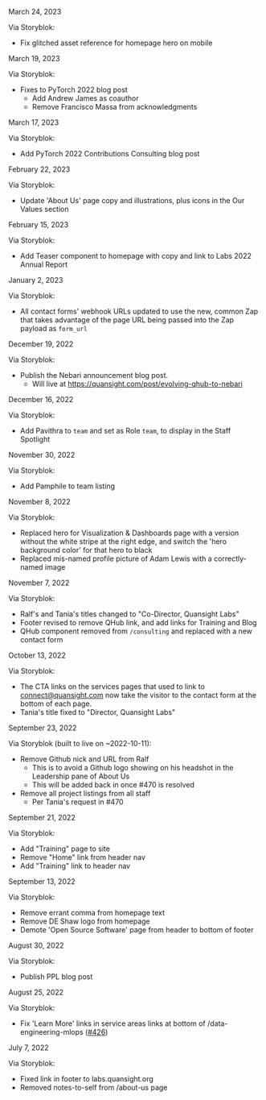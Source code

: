 March 24, 2023

Via Storyblok:

- Fix glitched asset reference for homepage hero on mobile

March 19, 2023

Via Storyblok:

- Fixes to PyTorch 2022 blog post
  - Add Andrew James as coauthor
  - Remove Francisco Massa from acknowledgments

March 17, 2023

Via Storyblok:

- Add PyTorch 2022 Contributions Consulting blog post

February 22, 2023

Via Storyblok:

- Update 'About Us' page copy and illustrations, plus icons in the
  Our Values section

February 15, 2023

Via Storyblok:

- Add Teaser component to homepage with copy and link to Labs 2022
  Annual Report

January 2, 2023

Via Storyblok:

- All contact forms' webhook URLs updated to use the new, common Zap
  that takes advantage of the page URL being passed into the Zap
  payload as `form_url`

December 19, 2022

Via Storyblok:

- Publish the Nebari announcement blog post.
  - Will live at https://quansight.com/post/evolving-qhub-to-nebari

December 16, 2022

Via Storyblok:

- Add Pavithra to `team` and set as Role `team`,
  to display in the Staff Spotlight

November 30, 2022

Via Storyblok:

- Add Pamphile to team listing

November 8, 2022

Via Storyblok:

- Replaced hero for Visualization & Dashboards page
  with a version without the white stripe at the right 
  edge, and switch the 'hero background color' for that
  hero to black
- Replaced mis-named profile picture of Adam Lewis
  with a correctly-named image

November 7, 2022

Via Storyblok:

- Ralf's and Tania's titles changed to "Co-Director,
  Quansight Labs"
- Footer revised to remove QHub link, and add links for
  Training and Blog
- QHub component removed from `/consulting` and replaced
  with a new contact form

October 13, 2022

Via Storyblok:

- The CTA links on the services pages that used to
  link to connect@quansight.com now take the visitor
  to the contact form at the bottom of each page.
- Tania's title fixed to "Director, Quansight Labs"

September 23, 2022

Via Storyblok (built to live on ~2022-10-11):

- Remove Github nick and URL from Ralf
  - This is to avoid a Github logo showing on his
    headshot in the Leadership pane of About Us
  - This will be added back in once #470 is resolved
- Remove all project listings from all staff
  - Per Tania's request in #470

September 21, 2022

Via Storyblok:

- Add "Training" page to site
- Remove "Home" link from header nav
- Add "Training" link to header nav

September 13, 2022

Via Storyblok:

- Remove errant comma from homepage text
- Remove DE Shaw logo from homepage
- Demote 'Open Source Software' page from
  header to bottom of footer

August 30, 2022

Via Storyblok:

- Publish PPL blog post

August 25, 2022

Via Storyblok:

- Fix 'Learn More' links in service areas links at
  bottom of /data-engineering-mlops
  ([#426](https://github.com/Quansight/Quansight-website/issues/426))

July 7, 2022

Via Storyblok:

- Fixed link in footer to labs.quansight.org
- Removed notes-to-self from /about-us page
